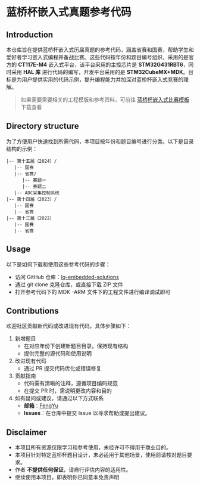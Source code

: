 # 蓝桥杯嵌入式真题参考代码

## Introduction

本仓库旨在提供蓝桥杯嵌入式历届真题的参考代码，涵盖省赛和国赛，帮助学生和爱好者学习嵌入式编程并备战比赛。这些代码按年份和题目编号组织，采用的是官方的 **CT117E-M4** 嵌入式平台，该平台采用的主控芯片是 **STM32G431RBT6**，同时采用 **HAL 库** 进行代码的编写，开发平台采用的是 **STM32CubeMX+MDK**。目标是为用户提供实用的代码示例，提升编程能力并加深对蓝桥杯嵌入式竞赛的理解。

>如果需要需要相关的工程模版和参考资料，可前往 [蓝桥杯嵌入式比赛模板](https://github.com/rsecss/lq-hal) 下载查看

## Directory structure

为了方便用户快速找到所需代码，本项目按年份和题目编号进行分类。以下是目录结构的示例：

```plaintxt
|-- 第十五届（2024）/
   |-- 国赛
   |-- 省赛/
      |-- 赛题一
      |-- 赛题二
   |-- ADC采集控制系统
|-- 第十四届（2023）/
   |-- 国赛
   |-- 省赛
|-- 第十三届（2022）
   |-- 国赛
   |-- 省赛
```

## Usage

以下是如何下载和使用这些参考代码的步骤：

- 访问 GitHub 仓库：[lq-embedded-solutions](https://github.com/rsecss/lq-embedded-solutions)
- 通过 git clone 克隆仓库，或直接下载 ZIP 文件
- 打开参考代码下的 MDK -ARM 文件下的工程文件进行编译调试即可

## Contributions

欢迎社区贡献新代码或改进现有代码。具体步骤如下：

1. 新增题目
   - 在对应年份下创建新题目目录，保持现有结构
   - 提供完整的源代码和使用说明
2. 改进现有代码
   - 通过 PR 提交代码优化或错误修复
3. 贡献指南
   - 代码需有清晰的注释，遵循项目编码规范
   - 在提交 PR 时，需说明更改内容和目的
4. 如有疑问或建议，请通过以下方式联系
   - **邮箱**：[FengYu](mailto:rsecss@outlook.com)
   - **Issues**：在仓库中提交 Issue 以寻求帮助或提出建议。

## Disclaimer

- 本项目所有资源仅限学习和参考使用，未经许可不得用于商业目的。
- 本项目针对特定蓝桥杯题目设计，未必适用于其他场景，使用前请核对题目要求。
- 作者 **不提供任何保证**，请自行评估内容的适用性。
- 继续使用本项目，即表明你已同意本免责声明
